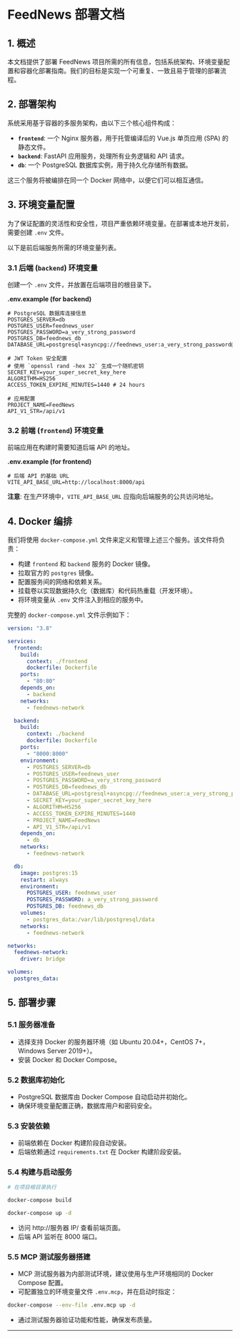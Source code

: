 # FeedNews 部署文档

## 1. 概述

本文档提供了部署 FeedNews 项目所需的所有信息，包括系统架构、环境变量配置和容器化部署指南。我们的目标是实现一个可重复、一致且易于管理的部署流程。

## 2. 部署架构

系统采用基于容器的多服务架构，由以下三个核心组件构成：

- **`frontend`**: 一个 Nginx 服务器，用于托管编译后的 Vue.js 单页应用 (SPA) 的静态文件。
- **`backend`**: FastAPI 应用服务，处理所有业务逻辑和 API 请求。
- **`db`**: 一个 PostgreSQL 数据库实例，用于持久化存储所有数据。

这三个服务将被编排在同一个 Docker 网络中，以便它们可以相互通信。

## 3. 环境变量配置

为了保证配置的灵活性和安全性，项目严重依赖环境变量。在部署或本地开发前，需要创建 `.env` 文件。

以下是前后端服务所需的环境变量列表。

### 3.1 后端 (`backend`) 环境变量

创建一个 `.env` 文件，并放置在后端项目的根目录下。

**.env.example (for backend)**

```env
# PostgreSQL 数据库连接信息
POSTGRES_SERVER=db
POSTGRES_USER=feednews_user
POSTGRES_PASSWORD=a_very_strong_password
POSTGRES_DB=feednews_db
DATABASE_URL=postgresql+asyncpg://feednews_user:a_very_strong_password@db:5432/feednews_db

# JWT Token 安全配置
# 使用 `openssl rand -hex 32` 生成一个随机密钥
SECRET_KEY=your_super_secret_key_here
ALGORITHM=HS256
ACCESS_TOKEN_EXPIRE_MINUTES=1440 # 24 hours

# 应用配置
PROJECT_NAME=FeedNews
API_V1_STR=/api/v1
```

### 3.2 前端 (`frontend`) 环境变量

前端应用在构建时需要知道后端 API 的地址。

**.env.example (for frontend)**

```env
# 后端 API 的基础 URL
VITE_API_BASE_URL=http://localhost:8000/api
```

**注意**: 在生产环境中，`VITE_API_BASE_URL` 应指向后端服务的公共访问地址。

## 4. Docker 编排

我们将使用 `docker-compose.yml` 文件来定义和管理上述三个服务。该文件将负责：

- 构建 `frontend` 和 `backend` 服务的 Docker 镜像。
- 拉取官方的 `postgres` 镜像。
- 配置服务间的网络和依赖关系。
- 挂载卷以实现数据持久化（数据库）和代码热重载（开发环境）。
- 将环境变量从 `.env` 文件注入到相应的服务中。

完整的 `docker-compose.yml` 文件示例如下：

```yaml
version: "3.8"

services:
  frontend:
    build:
      context: ./frontend
      dockerfile: Dockerfile
    ports:
      - "80:80"
    depends_on:
      - backend
    networks:
      - feednews-network

  backend:
    build:
      context: ./backend
      dockerfile: Dockerfile
    ports:
      - "8000:8000"
    environment:
      - POSTGRES_SERVER=db
      - POSTGRES_USER=feednews_user
      - POSTGRES_PASSWORD=a_very_strong_password
      - POSTGRES_DB=feednews_db
      - DATABASE_URL=postgresql+asyncpg://feednews_user:a_very_strong_password@db:5432/feednews_db
      - SECRET_KEY=your_super_secret_key_here
      - ALGORITHM=HS256
      - ACCESS_TOKEN_EXPIRE_MINUTES=1440
      - PROJECT_NAME=FeedNews
      - API_V1_STR=/api/v1
    depends_on:
      - db
    networks:
      - feednews-network

  db:
    image: postgres:15
    restart: always
    environment:
      POSTGRES_USER: feednews_user
      POSTGRES_PASSWORD: a_very_strong_password
      POSTGRES_DB: feednews_db
    volumes:
      - postgres_data:/var/lib/postgresql/data
    networks:
      - feednews-network

networks:
  feednews-network:
    driver: bridge

volumes:
  postgres_data:
```

## 5. 部署步骤

### 5.1 服务器准备

- 选择支持 Docker 的服务器环境（如 Ubuntu 20.04+，CentOS 7+，Windows Server 2019+）。
- 安装 Docker 和 Docker Compose。

### 5.2 数据库初始化

- PostgreSQL 数据库由 Docker Compose 自动启动并初始化。
- 确保环境变量配置正确，数据库用户和密码安全。

### 5.3 安装依赖

- 前端依赖在 Docker 构建阶段自动安装。
- 后端依赖通过 `requirements.txt` 在 Docker 构建阶段安装。

### 5.4 构建与启动服务

```bash
# 在项目根目录执行

docker-compose build

docker-compose up -d
```

- 访问 http://服务器 IP/ 查看前端页面。
- 后端 API 监听在 8000 端口。

### 5.5 MCP 测试服务器搭建

- MCP 测试服务器为内部测试环境，建议使用与生产环境相同的 Docker Compose 配置。
- 可配置独立的环境变量文件 `.env.mcp`，并在启动时指定：

```bash
docker-compose --env-file .env.mcp up -d
```

- 通过测试服务器验证功能和性能，确保发布质量。

---
